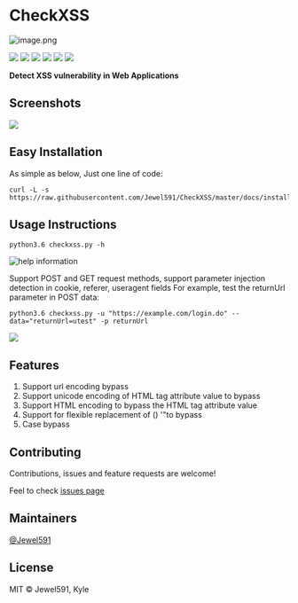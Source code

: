 # CheckXSS

![image.png](https://i.loli.net/2020/04/12/zv9iC3UXGfTutkK.png)

[![](https://img.shields.io/travis/com/Jewel591/CheckXSS)](https://travis-ci.com/github/Jewel591/CheckXSS) [![](https://img.shields.io/badge/version-0.1.1-bule.svg)](https://img.shields.io/github/license/Jewel591/CheckXSS)
[![](https://img.shields.io/badge/python-3.6-bule.svg)](https://www.python.org/) [![](https://img.shields.io/github/license/Jewel591/CheckXSS)](https://github.com/Jewel591/CheckXSS/tree/master) ![](https://img.shields.io/github/repo-size/Jewel591/CheckXSS) ![](https://img.shields.io/github/commit-activity/m/Jewel591/CheckXSS?label=commit)

**Detect XSS vulnerability in  Web Applications**

## Screenshots
![](https://i.loli.net/2019/12/20/8fNpzW5Z4VuJPmi.png)

## Easy Installation
As simple as below, Just one line of code:
```
curl -L -s https://raw.githubusercontent.com/Jewel591/CheckXSS/master/docs/install.sh|bash
```

## Usage Instructions
`python3.6 checkxss.py -h`

![help information](https://i.loli.net/2019/12/20/orA92adSUWv7Ofm.png)

Support POST and GET request methods, support parameter injection detection in cookie, referer, useragent fields
For example, test the returnUrl parameter in POST data:

`python3.6 checkxss.py -u "https://example.com/login.do" --data="returnUrl=utest" -p returnUrl` 

![](https://i.loli.net/2019/12/20/8Nct5Zay3f1RDHz.png)

## Features
1. Support url encoding bypass
2. Support unicode encoding of HTML tag attribute value to bypass
3. Support HTML encoding to bypass the HTML tag attribute value
4. Support for flexible replacement of () '"to bypass
5. Case bypass

## Contributing

Contributions, issues and feature requests are welcome!

Feel to check [issues page](https://github.com/Jewel591/CheckXSS/issues)

## Maintainers

[@Jewel591](https://github.com/Jewel591)



## License

MIT © Jewel591, Kyle



